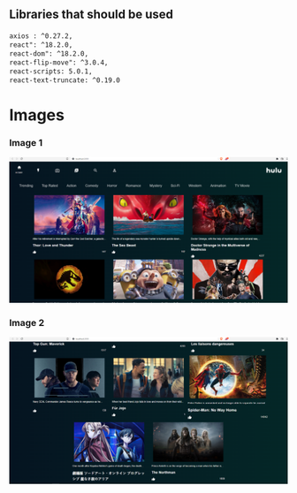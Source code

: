 ## Libraries that should be used
    axios : ^0.27.2,
    react": ^18.2.0,
    react-dom": ^18.2.0,
    react-flip-move": ^3.0.4,
    react-scripts: 5.0.1,
    react-text-truncate: ^0.19.0

# Images

### Image 1
![Image](https://github.com/dexterous17/Hulu-clone/blob/98f9403229cf33ef07bb024ea16883f3a2e5fe93/Screenshot%202022-07-11%20164609.png)

### Image 2
![Image](https://github.com/dexterous17/Hulu-clone/blob/98f9403229cf33ef07bb024ea16883f3a2e5fe93/Screenshot%202022-07-11%20164650.png)
